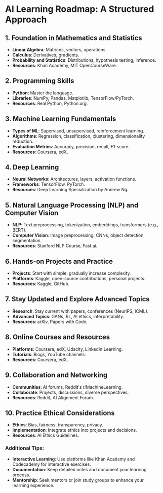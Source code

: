# AI Learning Roadmap: A Structured Approach

## 1. Foundation in Mathematics and Statistics
   - **Linear Algebra**: Matrices, vectors, operations.
   - **Calculus**: Derivatives, gradients.
   - **Probability and Statistics**: Distributions, hypothesis testing, inference.
   - **Resources**: Khan Academy, MIT OpenCourseWare.

## 2. Programming Skills
   - **Python**: Master the language.
   - **Libraries**: NumPy, Pandas, Matplotlib, TensorFlow/PyTorch.
   - **Resources**: Real Python, Python.org.

## 3. Machine Learning Fundamentals
   - **Types of ML**: Supervised, unsupervised, reinforcement learning.
   - **Algorithms**: Regression, classification, clustering, dimensionality reduction.
   - **Evaluation Metrics**: Accuracy, precision, recall, F1-score.
   - **Resources**: Coursera, edX.

## 4. Deep Learning
   - **Neural Networks**: Architectures, layers, activation functions.
   - **Frameworks**: TensorFlow, PyTorch.
   - **Resources**: Deep Learning Specialization by Andrew Ng.

## 5. Natural Language Processing (NLP) and Computer Vision
   - **NLP**: Text preprocessing, tokenization, embeddings, transformers (e.g., BERT).
   - **Computer Vision**: Image preprocessing, CNNs, object detection, segmentation.
   - **Resources**: Stanford NLP Course, Fast.ai.

## 6. Hands-on Projects and Practice
   - **Projects**: Start with simple, gradually increase complexity.
   - **Platforms**: Kaggle, open-source contributions, personal projects.
   - **Resources**: Kaggle, GitHub.

## 7. Stay Updated and Explore Advanced Topics
   - **Research**: Stay current with papers, conferences (NeurIPS, ICML).
   - **Advanced Topics**: GANs, RL, AI ethics, interpretability.
   - **Resources**: arXiv, Papers with Code.

## 8. Online Courses and Resources
   - **Platforms**: Coursera, edX, Udacity, LinkedIn Learning.
   - **Tutorials**: Blogs, YouTube channels.
   - **Resources**: Coursera, edX.

## 9. Collaboration and Networking
   - **Communities**: AI forums, Reddit's r/MachineLearning.
   - **Collaborate**: Projects, discussions, diverse perspectives.
   - **Resources**: Reddit, AI Alignment Forum.

## 10. Practice Ethical Considerations
   - **Ethics**: Bias, fairness, transparency, privacy.
   - **Implementation**: Integrate ethics into projects and decisions.
   - **Resources**: AI Ethics Guidelines.

### Additional Tips:
- **Interactive Learning**: Use platforms like Khan Academy and Codecademy for interactive exercises.
- **Documentation**: Keep detailed notes and document your learning process.
- **Mentorship**: Seek mentors or join study groups to enhance your learning experience.